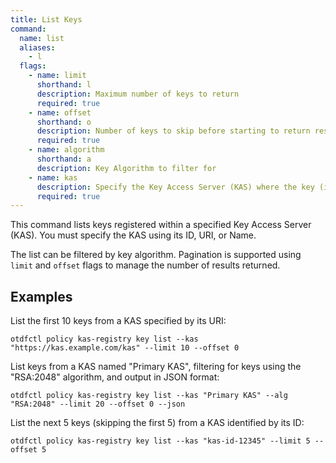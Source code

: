 ```yaml
---
title: List Keys
command:
  name: list
  aliases:
    - l
  flags:
    - name: limit
      shorthand: l
      description: Maximum number of keys to return
      required: true
    - name: offset
      shorthand: o
      description: Number of keys to skip before starting to return results
      required: true
    - name: algorithm
      shorthand: a
      description: Key Algorithm to filter for
    - name: kas
      description: Specify the Key Access Server (KAS) where the key (identified by `--key`) is registered. The KAS can be identified by its ID, URI, or Name.
      required: true
---
```


This command lists keys registered within a specified Key Access Server (KAS). You must specify the KAS using its ID, URI, or Name.

The list can be filtered by key algorithm. Pagination is supported using `limit` and `offset` flags to manage the number of results returned.

## Examples

List the first 10 keys from a KAS specified by its URI:
```
otdfctl policy kas-registry key list --kas "https://kas.example.com/kas" --limit 10 --offset 0
```

List keys from a KAS named "Primary KAS", filtering for keys using the "RSA:2048" algorithm, and output in JSON format:
```
otdfctl policy kas-registry key list --kas "Primary KAS" --alg "RSA:2048" --limit 20 --offset 0 --json
```

List the next 5 keys (skipping the first 5) from a KAS identified by its ID:
```
otdfctl policy kas-registry key list --kas "kas-id-12345" --limit 5 --offset 5
```
